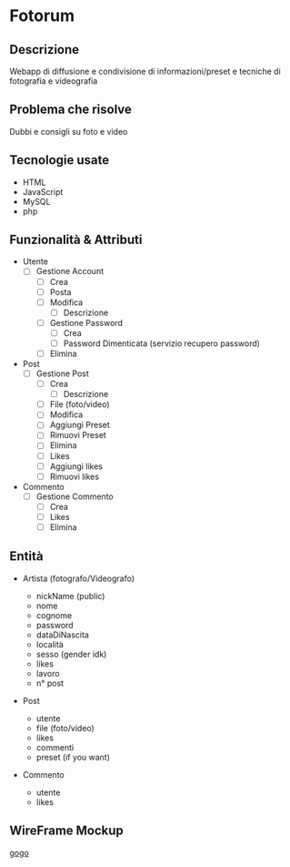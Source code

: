 # Fotorum
## Descrizione
Webapp di diffusione e condivisione di informazioni/preset e tecniche di fotografia e videografia <br>
## Problema che risolve 
Dubbi e consigli su foto e video
## Tecnologie usate
* HTML
* JavaScript
* MySQL
* php
## Funzionalità & Attributi
* Utente
    - [ ] Gestione Account
        - [ ] Crea
        - [ ] Posta
        - [ ] Modifica
            - [ ] Descrizione
        - [ ] Gestione Password
            - [ ] Crea
            - [ ] Password Dimenticata (servizio recupero password)
        - [ ] Elimina
* Post
    - [ ] Gestione Post
        - [ ] Crea
            - [ ] Descrizione
        - [ ] File (foto/video)
        - [ ] Modifica
        - [ ] Aggiungi Preset
        - [ ] Rimuovi Preset
        - [ ] Elimina
        - [ ] Likes
        - [ ] Aggiungi likes
        - [ ] Rimuovi likes
* Commento
    - [ ] Gestione Commento
        - [ ] Crea
        - [ ] Likes
        - [ ] Elimina

## Entità
* Artista (fotografo/Videografo)
    * nickName (public)
    * nome
    * cognome 
    * password
    * dataDiNascita
    * località
    * sesso (gender idk)
    * likes
    * lavoro
    * n° post
 
* Post
    * utente
    * file (foto/video)
    * likes
    * commenti
    * preset (if you want)

* Commento
    * utente
    * likes

## WireFrame Mockup
<a target="_blank" href="https://www.figma.com/file/FvF1UrD3IYHjHBvuA3CSqv/Fotorum?type=design&node-id=0%3A1&mode=design&t=lhSUObwrHvT3MRQy-1">gogo</a>
